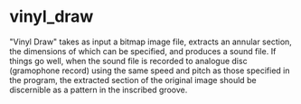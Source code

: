 # vinyl_draw

"Vinyl Draw" takes as input a bitmap image file, extracts an annular section, the dimensions of which can be specified, and produces a sound file. If things go well, when the sound file is recorded to analogue disc (gramophone record) using the same speed and pitch as those specified in the program, the extracted section of the original image should be discernible as a pattern in the inscribed groove.


